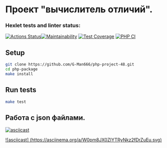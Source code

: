 # Проект "вычислитель отличий".

### Hexlet tests and linter status:
[![Actions Status](https://github.com/G-Man666/php-project-48/actions/workflows/hexlet-check.yml/badge.svg)](https://github.com/G-Man666/php-project-48/actions)[![Maintainability](https://api.codeclimate.com/v1/badges/d9e8f23626b70f6d4bb3/maintainability)](https://codeclimate.com/github/G-Man666/php-project-48/maintainability)
[![Test Coverage](https://api.codeclimate.com/v1/badges/d9e8f23626b70f6d4bb3/test_coverage)](https://codeclimate.com/github/G-Man666/php-project-48/test_coverage)
[![PHP CI](https://github.com/G-Man666/php-project-48/actions/workflows/workflow.yml/badge.svg)](https://github.com/G-Man666/php-project-48/actions/workflows/workflow.yml)

## Setup

```bash
git clone https://github.com/G-Man666/php-project-48.git
cd php-package
make install
```


## Run tests

```sh
make test
```


## Работа с json файлами.
[![asciicast](https://asciinema.org/a/URzGOXTx9HJVQzWsR5ZA8Pf5Z.svg)](https://asciinema.org/a/URzGOXTx9HJVQzWsR5ZA8Pf5Z)


[![asciicast] (https://asciinema.org/a/W0pm8JX0ZIYTRyNkz2fDrZuEu.svg)](https://asciinema.org/a/W0pm8JX0ZIYTRyNkz2fDrZuEu)
